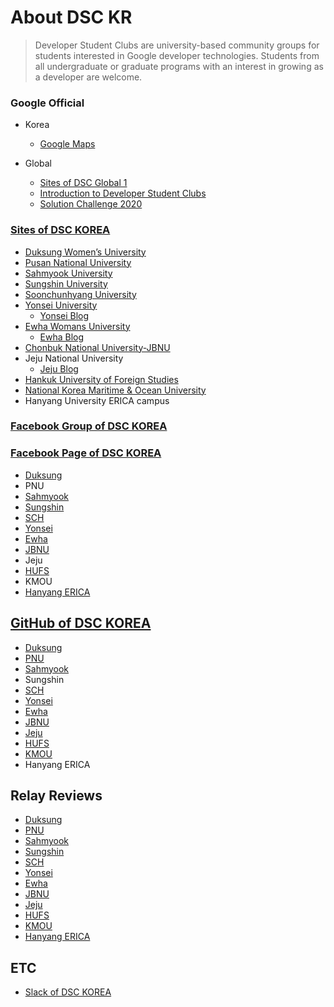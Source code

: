 # About DSC KR
> Developer Student Clubs are university-based community groups for students interested in Google developer technologies. Students from all undergraduate or graduate programs with an interest in growing as a developer are welcome.

### Google Official
* Korea
   * [Google Maps](https://www.google.com/maps/d/u/0/edit?mid=10UIP22sbw_Nhxo39omTnDYarWkJkCE1j&ll=35.07465347124864%2C127.22487998348774&z=7)<br>
   
* Global
   * [Sites of DSC Global 1](https://dsc.community.dev/)<br>
   * [Introduction to Developer Student Clubs](https://developers.google.com/community/dsc)<br>
   * [Solution Challenge 2020](https://events.withgoogle.com/dsc-solution-challenge/)<br>
   

### [Sites of DSC KOREA](https://sites.google.com/view/dsckorea/%ED%99%88)
* [Duksung Women’s University](https://sites.google.com/view/dscduksung)
* [Pusan National University](https://sites.google.com/view/dsc-pnu/dsc-pusan-national-%EC%86%8C%EA%B0%9C)
* [Sahmyook University](https://sites.google.com/view/dscsahmyook)
* [Sungshin University](https://sites.google.com/view/dsc-sungshin/home)
* [Soonchunhyang University](https://sites.google.com/view/dsc-sch)
* [Yonsei University](https://sites.google.com/yonsei.ac.kr/dsc-yonsei/home)
    * [Yonsei Blog](https://emote-algorithm-study.github.io/)
* [Ewha Womans University](https://sites.google.com/view/dsc-ewha)
    * [Ewha Blog](https://dsc-ewha.tistory.com/)
* [Chonbuk National University-JBNU](https://sites.google.com/view/dscjbnu/)
* Jeju National University
    * [Jeju Blog](https://dsc-jeju-2019.github.io/DSCJEJU/)
* [Hankuk University of Foreign Studies](https://sites.google.com/view/dschufs/)
* [National Korea Maritime & Ocean University](https://sites.google.com/view/dsckmou/home)
* Hanyang University ERICA campus

### [Facebook Group of DSC KOREA](https://www.facebook.com/groups/dsckorea)
### [Facebook Page of DSC KOREA](https://www.facebook.com/dsckorea/)
* [Duksung](https://www.facebook.com/dscduksung/)
* PNU
* [Sahmyook](https://www.facebook.com/dscsahmyook/)
* [Sungshin](https://www.facebook.com/DSC-Sungshin-100554581329447/)
* [SCH](https://www.facebook.com/pages/category/Software/DSC-SCH-107164587330120/)
* [Yonsei](https://www.facebook.com/DSCYonsei/)
* [Ewha](https://www.facebook.com/DSCEwha)
* [JBNU](https://www.facebook.com/dscjbnu)
* Jeju
* [HUFS](https://www.facebook.com/dschufs)
* KMOU
* [Hanyang ERICA](https://www.facebook.com/dschanyangerica/)


## [GitHub of DSC KOREA](https://github.com/dsckr)
* [Duksung](https://github.com/DSC-Duksung)
* [PNU](https://github.com/DSC-PNU)
* [Sahmyook](https://github.com/DSC-Sahmyook)
* Sungshin
* [SCH](https://github.com/DSC-SCH)
* [Yonsei](https://github.com/DSC-Yonsei-ML-AI-Study)
* [Ewha](https://github.com/DSC-Ewha)
* [JBNU](https://github.com/DSCJBNU-KR)
* [Jeju](https://github.com/DSC-JEJU-2019)
* [HUFS](https://github.com/DSCHUFS)
* [KMOU](https://github.com/DSC-KMOU)
* Hanyang ERICA

## Relay Reviews
* [Duksung](https://www.facebook.com/groups/dsckorea/permalink/2415275968763451/)
* [PNU](https://www.facebook.com/groups/dsckorea/permalink/2406168133007568/)
* [Sahmyook](https://www.facebook.com/groups/dsckorea/permalink/2412772975680417/)
* [Sungshin](https://www.facebook.com/groups/dsckorea/permalink/2418071458483902/)
* [SCH](https://www.facebook.com/groups/dsckorea/permalink/2411108832513498/)
* [Yonsei](https://www.facebook.com/groups/dsckorea/permalink/2412100715747643/)
* [Ewha](https://www.facebook.com/groups/dsckorea/permalink/2408030469488001/)
* [JBNU](https://www.facebook.com/groups/dsckorea/permalink/2406941672930214/)
* [Jeju](https://www.facebook.com/groups/dsckorea/permalink/2419121305045584/)
* [HUFS](https://www.facebook.com/groups/dsckorea/permalink/2410291752595206/)
* [KMOU](https://www.facebook.com/groups/dsckorea/permalink/2416213342003047/)
* [Hanyang ERICA](https://www.facebook.com/groups/dsckorea/permalink/2414576782166703/)


## ETC
* [Slack of DSC KOREA](https://join.slack.com/t/dsckorea/shared_invite/enQtNzM0MjU2OTk0MTMyLTQ3ZTNlZDdhYTJiZWZkMGM1ZThmYzBkNDUwNGIxMTU3ZGVjOTJkNTVjYjEzMzg2ZTAzNTFhM2ViYTYwZDdkMGM)<br>
